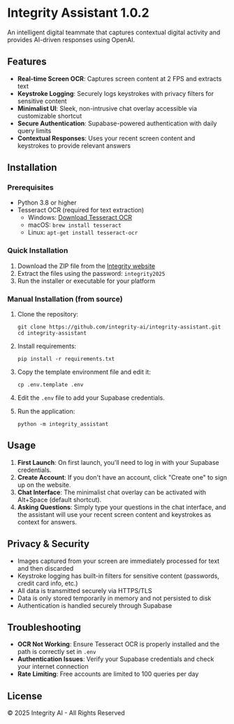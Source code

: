 # Integrity Assistant 1.0.2

An intelligent digital teammate that captures contextual digital activity and provides AI-driven responses using OpenAI.

## Features

- **Real-time Screen OCR**: Captures screen content at 2 FPS and extracts text
- **Keystroke Logging**: Securely logs keystrokes with privacy filters for sensitive content
- **Minimalist UI**: Sleek, non-intrusive chat overlay accessible via customizable shortcut
- **Secure Authentication**: Supabase-powered authentication with daily query limits
- **Contextual Responses**: Uses your recent screen content and keystrokes to provide relevant answers

## Installation

### Prerequisites

- Python 3.8 or higher
- Tesseract OCR (required for text extraction)
  - Windows: [Download Tesseract OCR](https://github.com/UB-Mannheim/tesseract/wiki)
  - macOS: `brew install tesseract`
  - Linux: `apt-get install tesseract-ocr`

### Quick Installation

1. Download the ZIP file from the [Integrity website](https://integrity-web.vercel.app)
2. Extract the files using the password: `integrity2025`
3. Run the installer or executable for your platform

### Manual Installation (from source)

1. Clone the repository:
   ```
   git clone https://github.com/integrity-ai/integrity-assistant.git
   cd integrity-assistant
   ```

2. Install requirements:
   ```
   pip install -r requirements.txt
   ```

3. Copy the template environment file and edit it:
   ```
   cp .env.template .env
   ```
   
4. Edit the `.env` file to add your Supabase credentials.

5. Run the application:
   ```
   python -m integrity_assistant
   ```

## Usage

1. **First Launch**: On first launch, you'll need to log in with your Supabase credentials.
2. **Create Account**: If you don't have an account, click "Create one" to sign up on the website.
3. **Chat Interface**: The minimalist chat overlay can be activated with Alt+Space (default shortcut).
4. **Asking Questions**: Simply type your questions in the chat interface, and the assistant will use your recent screen content and keystrokes as context for answers.

## Privacy & Security

- Images captured from your screen are immediately processed for text and then discarded
- Keystroke logging has built-in filters for sensitive content (passwords, credit card info, etc.)
- All data is transmitted securely via HTTPS/TLS
- Data is only stored temporarily in memory and not persisted to disk
- Authentication is handled securely through Supabase

## Troubleshooting

- **OCR Not Working**: Ensure Tesseract OCR is properly installed and the path is correctly set in `.env`
- **Authentication Issues**: Verify your Supabase credentials and check your internet connection
- **Rate Limiting**: Free accounts are limited to 100 queries per day

## License

© 2025 Integrity AI - All Rights Reserved 